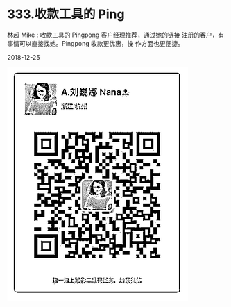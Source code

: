 # 333.收款工具的 Ping

林超 Mike : 收款工具的 Pingpong 客户经理推荐，通过她的链接 注册的客户，有事情可以直接找她。Pingpong 收款更优惠，操 作方面也更便捷。

2018-12-25

![image](img/Image_035.png)